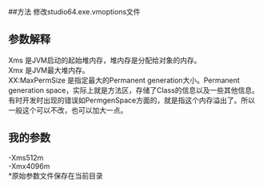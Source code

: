 ##方法
修改studio64.exe.vmoptions文件  

## 参数解释
Xms 是JVM启动的起始堆内存，堆内存是分配给对象的内存。  
Xmx 是JVM最大堆内存。  
XX:MaxPermSize 是指定最大的Permanent generation大小。Permanent generation space，实际上就是方法区，存储了Class的信息以及一些其他信息。有时开发时出现的错误如PermgenSpace方面的，就是指这个内存溢出了。所以一般这个可以不改，也可以加大一点。 

## 我的参数
-Xms512m  
-Xmx4096m  
*原始参数文件保存在当前目录